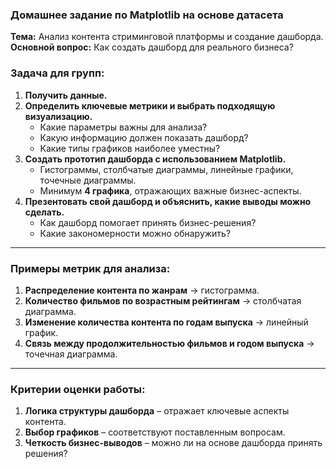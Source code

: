### **Домашнее задание по Matplotlib на основе датасета**  
 **Тема:** Анализ контента стриминговой платформы и создание дашборда.  
 **Основной вопрос:** Как создать дашборд для реального бизнеса?  

### **Задача для групп:**  
1. **Получить данные.**  
2. **Определить ключевые метрики и выбрать подходящую визуализацию.**  
   - Какие параметры важны для анализа?  
   - Какую информацию должен показать дашборд?  
   - Какие типы графиков наиболее уместны?  
3. **Создать прототип дашборда с использованием Matplotlib.**  
   - Гистограммы, столбчатые диаграммы, линейные графики, точечные диаграммы.  
   - Минимум **4 графика**, отражающих важные бизнес-аспекты.  
4. **Презентовать свой дашборд и объяснить, какие выводы можно сделать.**  
   - Как дашборд помогает принять бизнес-решения?  
   - Какие закономерности можно обнаружить?  

---

### **Примеры метрик для анализа:**
1. **Распределение контента по жанрам** → гистограмма.  
2. **Количество фильмов по возрастным рейтингам** → столбчатая диаграмма.  
3. **Изменение количества контента по годам выпуска** → линейный график.  
4. **Связь между продолжительностью фильмов и годом выпуска** → точечная диаграмма.  

---

### **Критерии оценки работы:**  
1. **Логика структуры дашборда** – отражает ключевые аспекты контента.  
2. **Выбор графиков** – соответствуют поставленным вопросам.  
3. **Четкость бизнес-выводов** – можно ли на основе дашборда принять решения?  
